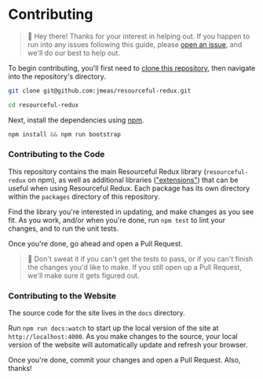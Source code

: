 # Contributing

> :wave: Hey there! Thanks for your interest in helping out. If you happen to
run into any issues following this guide, please
[open an issue](https://github.com/jmeas/resourceful-redux/issues/new?title=Contributing+help),
and we'll do our best to help out.

To begin contributing, you'll first need to
[clone this repository](https://help.github.com/articles/cloning-a-repository/),
then navigate into the repository's directory.

```sh
git clone git@github.com:jmeas/resourceful-redux.git

cd resourceful-redux
```

Next, install the dependencies using [npm](https://www.npmjs.com/).

```js
npm install && npm run bootstrap
```

### Contributing to the Code

This repository contains the main Resourceful Redux library (`resourceful-redux`
on npm), as well as additional libraries
(["extensions"](https://resourceful-redux.js.org/)) that can be useful when
using Resourceful Redux. Each package has its own directory within the
`packages` directory of this repository.

Find the library you're interested in updating, and make changes as you see fit.
As you work, and/or when you're done, run `npm test` to lint your changes, and
to run the unit tests.

Once you're done, go ahead and open a Pull Request.

> :information_desk_person: Don't sweat it if you can't get the tests to pass,
or if you can't finish the changes you'd like to make. If you still open up a
Pull Request, we'll make sure it gets figured out.

### Contributing to the Website

The source code for the site lives in the `docs` directory.

Run `npm run docs:watch` to start up the local version of the site at
`http://localhost:4000`. As you make changes to the source, your local version
of the website will automatically update and refresh your browser.

Once you're done, commit your changes and open a Pull Request. Also, thanks!
